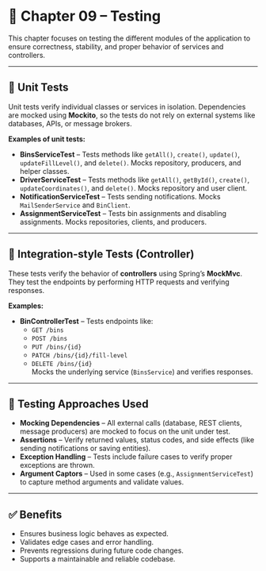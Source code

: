 # 🧪 Chapter 09 – Testing

This chapter focuses on testing the different modules of the application to ensure correctness, stability, and proper behavior of services and controllers.

---

## 🔹 Unit Tests

Unit tests verify individual classes or services in isolation. Dependencies are mocked using **Mockito**, so the tests do not rely on external systems like databases, APIs, or message brokers.

**Examples of unit tests:**

- **BinsServiceTest** – Tests methods like `getAll()`, `create()`, `update()`, `updateFillLevel()`, and `delete()`. Mocks repository, producers, and helper classes.
- **DriverServiceTest** – Tests methods like `getAll()`, `getById()`, `create()`, `updateCoordinates()`, and `delete()`. Mocks repository and user client.
- **NotificationServiceTest** – Tests sending notifications. Mocks `MailSenderService` and `BinClient`.
- **AssignmentServiceTest** – Tests bin assignments and disabling assignments. Mocks repositories, clients, and producers.

---

## 🔹 Integration-style Tests (Controller)

These tests verify the behavior of **controllers** using Spring’s **MockMvc**. They test the endpoints by performing HTTP requests and verifying responses.

**Examples:**

- **BinControllerTest** – Tests endpoints like:
  - `GET /bins`
  - `POST /bins`
  - `PUT /bins/{id}`
  - `PATCH /bins/{id}/fill-level`
  - `DELETE /bins/{id}`  
  Mocks the underlying service (`BinsService`) and verifies responses.

---

## 🔹 Testing Approaches Used

- **Mocking Dependencies** – All external calls (database, REST clients, message producers) are mocked to focus on the unit under test.
- **Assertions** – Verify returned values, status codes, and side effects (like sending notifications or saving entities).
- **Exception Handling** – Tests include failure cases to verify proper exceptions are thrown.
- **Argument Captors** – Used in some cases (e.g., `AssignmentServiceTest`) to capture method arguments and validate values.

---

## ✅ Benefits

- Ensures business logic behaves as expected.
- Validates edge cases and error handling.
- Prevents regressions during future code changes.
- Supports a maintainable and reliable codebase.
